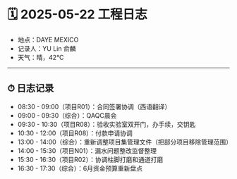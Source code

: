 # 🗓️ 2025-05-22 工程日志

- 地点：DAYE MEXICO
- 记录人：YU Lin 俞麟
- 天气：晴，42℃

---

## ⏱ 日志记录

- 08:30 - 09:00（项目R01）：合同签署协调（西语翻译）
- 09:00 - 09:30（综合）：QAQC晨会
- 09:30 - 10:30（项目R08）：验收实验室双开门，办手续，交钥匙
- 10:30 - 12:00（项目R08）：付款申请协调
- 13:00 - 14:00（综合）：重新调整项目集管理文件（把部分项目移除管理范围）
- 14:00 - 15:30（项目N01）：漏水问题整改监督整理
- 15:30 - 16:30（项目R02）：协调柱脚打磨和通道打磨
- 16:30 - 17:30（综合）：6月资金预算重新盘点